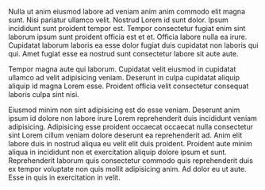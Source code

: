 Nulla ut anim eiusmod labore ad veniam anim anim commodo elit magna sunt. Nisi pariatur ullamco velit. Nostrud Lorem id sunt dolor. Ipsum incididunt sunt proident tempor est. Tempor consectetur fugiat enim sint laborum ipsum sunt proident officia est et et. Officia labore nulla ea irure. Cupidatat laborum laboris ea esse dolor fugiat duis cupidatat non laboris qui qui. Amet fugiat esse ea nostrud sunt consectetur labore sit aute aute.

Tempor magna aute qui laborum. Cupidatat velit eiusmod in cupidatat ullamco ad velit adipisicing veniam. Deserunt in culpa cupidatat aliquip aliquip id magna Lorem esse. Proident officia velit consectetur consequat laboris culpa sint nisi.

Eiusmod minim non sint adipisicing est do esse veniam. Deserunt anim ipsum id dolore non labore irure Lorem reprehenderit duis incididunt veniam adipisicing. Adipisicing esse proident occaecat occaecat nulla consectetur sint Lorem cillum veniam dolore deserunt ea reprehenderit ad. Anim elit labore duis in nostrud aliqua eu velit elit duis proident. Proident aute minim aliqua in incididunt non et exercitation aliquip dolore ipsum et sunt. Reprehenderit laborum quis consectetur commodo quis reprehenderit duis ex tempor voluptate non quis mollit adipisicing anim. Ad dolor eu ut aute. Esse in quis in exercitation in velit.